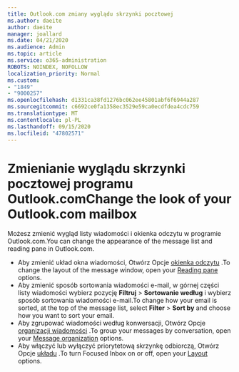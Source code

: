 ```yaml
---
title: Outlook.com zmiany wyglądu skrzynki pocztowej
ms.author: daeite
author: daeite
manager: joallard
ms.date: 04/21/2020
ms.audience: Admin
ms.topic: article
ms.service: o365-administration
ROBOTS: NOINDEX, NOFOLLOW
localization_priority: Normal
ms.custom:
- "1849"
- "9000257"
ms.openlocfilehash: d1331ca38fd1276bc062ee45801abf6f6944a287
ms.sourcegitcommit: c6692ce0fa1358ec3529e59ca0ecdfdea4cdc759
ms.translationtype: MT
ms.contentlocale: pl-PL
ms.lasthandoff: 09/15/2020
ms.locfileid: "47802571"
---
```

# <a name="change-the-look-of-your-outlookcom-mailbox"></a><span data-ttu-id="92aef-102">Zmienianie wyglądu skrzynki pocztowej programu Outlook.com</span><span class="sxs-lookup"><span data-stu-id="92aef-102">Change the look of your Outlook.com mailbox</span></span>

<span data-ttu-id="92aef-103">Możesz zmienić wygląd listy wiadomości i okienka odczytu w programie Outlook.com.</span><span class="sxs-lookup"><span data-stu-id="92aef-103">You can change the appearance of the message list and reading pane in Outlook.com.</span></span>

- <span data-ttu-id="92aef-104">Aby zmienić układ okna wiadomości, Otwórz Opcje [okienka odczytu](https://outlook.live.com/mail/options/mail/layout/readingPane) .</span><span class="sxs-lookup"><span data-stu-id="92aef-104">To change the layout of the message window, open your [Reading pane](https://outlook.live.com/mail/options/mail/layout/readingPane) options.</span></span>
- <span data-ttu-id="92aef-105">Aby zmienić sposób sortowania wiadomości e-mail, w górnej części listy wiadomości wybierz pozycję **Filtruj**  >  **Sortowanie według** i wybierz sposób sortowania wiadomości e-mail.</span><span class="sxs-lookup"><span data-stu-id="92aef-105">To change how your email is sorted, at the top of the message list, select **Filter** > **Sort by** and choose how you want to sort your email.</span></span>
- <span data-ttu-id="92aef-106">Aby zgrupować wiadomości według konwersacji, Otwórz Opcje [organizacji wiadomości](https://outlook.live.com/mail/options/mail/layout/conversations) .</span><span class="sxs-lookup"><span data-stu-id="92aef-106">To group your messages by conversation, open your [Message organization](https://outlook.live.com/mail/options/mail/layout/conversations) options.</span></span>
- <span data-ttu-id="92aef-107">Aby włączyć lub wyłączyć priorytetową skrzynkę odbiorczą, Otwórz Opcje [układu](https://outlook.live.com/mail/options/mail/layout/focused) .</span><span class="sxs-lookup"><span data-stu-id="92aef-107">To turn Focused Inbox on or off, open your [Layout](https://outlook.live.com/mail/options/mail/layout/focused) options.</span></span>